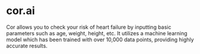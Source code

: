 # cor.ai
Cor allows you to check your risk of heart failure by inputting basic parameters such as age, weight, height, etc. It utilizes a machine learning model which has been trained with over 10,000 data points, providing highly accurate results.
